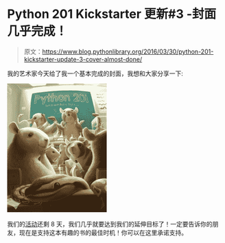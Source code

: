 # Python 201 Kickstarter 更新#3 -封面几乎完成！

> 原文：<https://www.blog.pythonlibrary.org/2016/03/30/python-201-kickstarter-update-3-cover-almost-done/>

我的艺术家今天给了我一个基本完成的封面，我想和大家分享一下:

![Python 201 Cover](img/2e07b56f8e89ee7e7744ed5c922dbcdb.png)

我们的[活动](https://www.kickstarter.com/projects/34257246/python-201-intermediate-python)还剩 8 天，我们几乎就要达到我们的延伸目标了！一定要告诉你的朋友，现在是支持这本有趣的书的最佳时机！你可以在这里承诺支持。